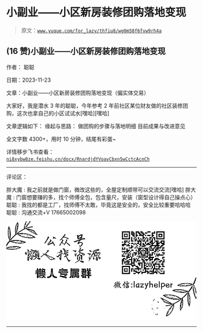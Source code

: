 # 小副业——小区新房装修团购落地变现

> 原文：[`www.yuque.com/for_lazy/thfiu8/wg0m58f6fvw9rh4a`](https://www.yuque.com/for_lazy/thfiu8/wg0m58f6fvw9rh4a)

## (16 赞)小副业——小区新房装修团购落地变现

作者： 聪聪

日期：2023-11-23

文章：小副业——小区新房装修团购落地变现（偏实体交易）

大家好，我是潜水 3 年的聪聪，今年参考 2 年前社区某位财友做的社区装修团购，这次也拿自己的小区试试水[嘿哈][嘿哈]

文章逻辑如下：
缘起与思路：
做团购的步骤与落地明细
目前成果与改进意见

全文字数 4300+，用时 10 分钟，结尾有彩蛋~

详情移步飞书查看：[`ni8xybw8ze.feishu.cn/docx/RnardjdYVoavCbxn5wCctcAcnCh`](https://ni8xybw8ze.feishu.cn/docx/RnardjdYVoavCbxn5wCctcAcnCh)

* * *

评论区：

胖大魔 : 我之前就是做门窗，微改这些的，全屋定制顺带可以交流交流[嘿哈]
胖大魔 : 门窗想要赚的多，找个师傅全包，包含量尺，安装（窗型设计得自己操点心）
聪聪 : 我找的都是工厂，找师傅不太敢，毕竟这是安全的，安全比较重要哈哈哈
聪聪 : 沟通交流+V 17665002098

![](img/1c37d505930596d12a88ab23e11aa07a.png)

* * *